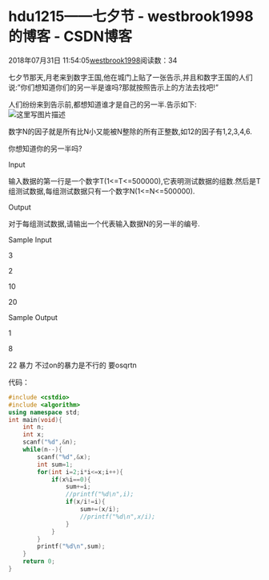 # hdu1215——七夕节 - westbrook1998的博客 - CSDN博客





2018年07月31日 11:54:05[westbrook1998](https://me.csdn.net/westbrook1998)阅读数：34








> 
七夕节那天,月老来到数字王国,他在城门上贴了一张告示,并且和数字王国的人们说:”你们想知道你们的另一半是谁吗?那就按照告示上的方法去找吧!”  

  人们纷纷来到告示前,都想知道谁才是自己的另一半.告示如下:  
![这里写图片描述](https://odzkskevi.qnssl.com/5f9c67c61cc20b21c03aa808dbcdcada?v=1533001471)

  数字N的因子就是所有比N小又能被N整除的所有正整数,如12的因子有1,2,3,4,6.  

  你想知道你的另一半吗?  

  Input 

  输入数据的第一行是一个数字T(1<=T<=500000),它表明测试数据的组数.然后是T组测试数据,每组测试数据只有一个数字N(1<=N<=500000).  

  Output 

  对于每组测试数据,请输出一个代表输入数据N的另一半的编号.  

  Sample Input 

  3 

  2 

  10 

  20 

  Sample Output 

  1 

  8 

  22
暴力 不过on的暴力是不行的 要osqrtn 

代码：

```cpp
#include <cstdio>
#include <algorithm>
using namespace std;
int main(void){
    int n;
    int x;
    scanf("%d",&n);
    while(n--){
        scanf("%d",&x);
        int sum=1;
        for(int i=2;i*i<=x;i++){
            if(x%i==0){
                sum+=i;
                //printf("%d\n",i);
                if(x/i!=i){
                    sum+=(x/i);
                    //printf("%d\n",x/i);
                }
            }
        }
        printf("%d\n",sum);
    }
    return 0;
}
```





